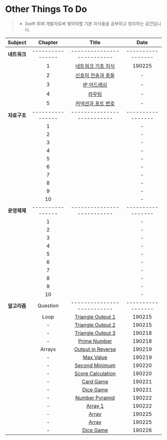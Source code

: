 # Other Things To Do
> - Swift 외에 개발자로써 쌓아야할 기본 지식들을 공부하고 정리하는 공간입니다.

| Subject | Chapter | Title | Date |
| :---: | :---: | :---: | :---: |
| **네트워크** | ---------------- | -------------------------- | ----------------- |
| | 1 | [네트워크 기초 지식](https://github.com/wargi/Etc/blob/master/Network/Chapter1.md) | 190225 |
| | 2 | [신호의 전송과 충돌](https://github.com/wargi/Etc/blob/master/Network/Chapter2.md) | - |
| | 3 | [IP 어드레싱](https://github.com/wargi/Etc/blob/master/Network/Chapter3.md) | - |
| | 4 | [라우팅](https://github.com/wargi/Etc/blob/master/Network/Chapter4.md) | - |
| | 5 | [커넥션과 포트 번호](https://github.com/wargi/Etc/blob/master/Network/Chapter5.md) | - |
| **자료구조** | ---------------- | -------------------------- | ----------------- |
| | 1 | []() | - |
| | 2 | []() | - |
| | 3 | []() | - |
| | 4 | []() | - |
| | 5 | []() | - |
| | 6 | []() | - |
| | 7 | []() | - |
| | 8 | []() | - |
| | 9 | []() | - |
| | 10 | []() | - |
| **운영체제** | ---------------- | -------------------------- | ----------------- |
| | 1 | []() | - |
| | 2 | []() | - |
| | 3 | []() | - |
| | 4 | []() | - |
| | 5 | []() | - |
| | 6 | []() | - |
| | 7 | []() | - |
| | 8 | []() | - |
| | 9 | []() | - |
| | 10 | []() | - |
| **알고리즘** | Question | -------------------------- | ----------------- |
| | Loop | [Triangle Output 1](https://github.com/wargi/Etc/blob/master/Algorithm/Chapter1.md) | 190215 |
| | - | [Triangle Output 2](https://github.com/wargi/Etc/blob/master/Algorithm/Chapter2.md) | 190215 |
| | - | [Triangle Output 3](https://github.com/wargi/Etc/blob/master/Algorithm/Chapter3.md) | 190218 |
| | - | [Prime Number](https://github.com/wargi/Etc/blob/master/Algorithm/Chapter4.md) | 190218 |
| | Arrays | [Output in Reverse](https://github.com/wargi/Etc/blob/master/Algorithm/Chapter5.md) | 190219 |
| | - | [Max Value](https://github.com/wargi/Etc/blob/master/Algorithm/Chapter6.md) | 190219 |
| | - | [Second Minimum](https://github.com/wargi/Etc/blob/master/Algorithm/Chapter7.md) | 190220 |
| | - | [Score Calculation](https://github.com/wargi/Etc/blob/master/Algorithm/Chapter8.md) | 190220 |
| | - | [Card Game](https://github.com/wargi/Etc/blob/master/Algorithm/Chapter9.md) | 190221 |
| | - | [Dice Game](https://github.com/wargi/Etc/blob/master/Algorithm/Chapter10.md) | 190221 |
| | - | [Number Pyramid](https://github.com/wargi/Etc/blob/master/Algorithm/Chapter11.md) | 190222 |
| | - | [Array 1](https://github.com/wargi/Etc/blob/master/Algorithm/Chapter12.md) | 190222 |
| | - | [Array ](https://github.com/wargi/Etc/blob/master/Algorithm/Chapter13.md) | 190225 |
| | - | [Array ](https://github.com/wargi/Etc/blob/master/Algorithm/Chapter14.md) | 190225 |
| | - | [Dice Game](https://github.com/wargi/Etc/blob/master/Algorithm/Chapter15.md) | 190226 |
